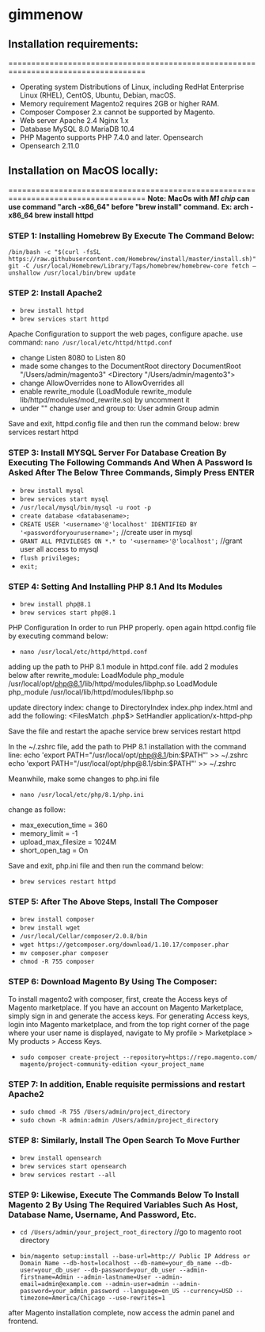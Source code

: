 # gimmenow
## Installation requirements:
====================================================================================
- Operating system
Distributions of Linux, including RedHat Enterprise Linux (RHEL), CentOS, Ubuntu, Debian, macOS.
- Memory requirement
Magento2 requires 2GB or higher RAM.
- Composer
Composer 2.x cannot be supported by Magento.
- Web server
Apache 2.4
Nginx 1.x
- Database
MySQL 8.0
MariaDB 10.4
- PHP
Magento supports PHP 7.4.0 and later.
Opensearch
- Opensearch 2.11.0

## Installation on MacOS locally:
====================================================================================
**Note:**
**MacOs with _M1_ _chip_ can use command "arch -x86_64" before "brew install" command.**
**Ex: arch -x86_64 brew install httpd**

### STEP 1: Installing Homebrew By Execute The Command Below:
`/bin/bash -c "$(curl -fsSL https://raw.githubusercontent.com/Homebrew/install/master/install.sh)" git -C /usr/local/Homebrew/Library/Taps/homebrew/homebrew-core fetch –unshallow /usr/local/bin/brew update`

### STEP 2: Install Apache2
- `brew install httpd`
- `brew services start httpd`

Apache Configuration to support the web pages, configure apache.
use command: `nano /usr/local/etc/httpd/httpd.conf`
- change Listen 8080 to Listen 80
- made some changes to the DocumentRoot directory
DocumentRoot "/Users/admin/magento3"
<Directory "/Users/admin/magento3">
- change AllowOverrides none to AllowOverrides all
- enable rewrite_module (LoadModule rewrite_module lib/httpd/modules/mod_rewrite.so) by uncomment it
- under "<IfModule unixd_module>" change user and group to:
User admin
Group admin

Save and exit, httpd.config file and then run the command below:
brew services restart httpd

### STEP 3: Install MYSQL Server For Database Creation By Executing The Following Commands And When A Password Is Asked After The Below Three Commands, Simply Press ENTER
- `brew install mysql`
- `brew services start mysql`
- `/usr/local/mysql/bin/mysql -u root -p`
- `create database <databasename>;`
- `CREATE USER '<username>'@'localhost' IDENTIFIED BY '<passwordforyourusername>';` //create user in mysql
- `GRANT ALL PRIVILEGES ON *.* to '<username>'@'localhost';` //grant user all access to mysql
- `flush privileges;`
- `exit;`

### STEP 4: Setting And Installing PHP 8.1 And Its Modules
- `brew install php@8.1`
- `brew services start php@8.1`

PHP Configuration
In order to run PHP properly. open again httpd.config file by executing command below:
- `nano /usr/local/etc/httpd/httpd.conf`

adding up the path to PHP 8.1 module in httpd.conf file.
add 2 modules below after rewrite_module: 
LoadModule php_module /usr/local/opt/php@8.1/lib/httpd/modules/libphp.so
LoadModule php_module /usr/local/lib/httpd/modules/libphp.so

update directory index:
change to DirectoryIndex index.php index.html
and add the following:
<FilesMatch \.php$>
SetHandler application/x-httpd-php
</FilesMatch>

Save the file and restart the apache service
brew services restart httpd

In the ~/.zshrc file, add the path to PHP 8.1 installation with the command line:
echo 'export PATH="/usr/local/opt/php@8.1/bin:$PATH"' >> ~/.zshrc
echo 'export PATH="/usr/local/opt/php@8.1/sbin:$PATH"' >> ~/.zshrc

Meanwhile, make some changes to php.ini file
- `nano /usr/local/etc/php/8.1/php.ini`

change as follow:
- max_execution_time = 360
- memory_limit = -1
- upload_max_filesize = 1024M
- short_open_tag = On

Save and exit, php.ini file and then run the command below:
- `brew services restart httpd`

### STEP 5: After The Above Steps, Install The Composer
- `brew install composer`
- `brew install wget`
- `/usr/local/Cellar/composer/2.0.8/bin`
- `wget https://getcomposer.org/download/1.10.17/composer.phar`
- `mv composer.phar composer`
- `chmod -R 755 composer`

### STEP 6: Download Magento By Using The Composer:
To install magento2 with composer, first, create the Access keys of Magento marketplace.
If you have an account on Magento Marketplace, simply sign in and generate the access keys.
For generating Access keys, login into Magento marketplace, and from the top right corner of
the page where your user name is displayed, navigate to My profile > Marketplace > My products > Access Keys.

- `sudo composer create-project --repository=https://repo.magento.com/ magento/project-community-edition <your_project_name`

### STEP 7: In addition, Enable requisite permissions and restart Apache2

- `sudo chmod -R 755 /Users/admin/project_directory`
- `sudo chown -R admin:admin /Users/admin/project_directory`

### STEP 8: Similarly, Install The Open Search To Move Further
- `brew install opensearch`
- `brew services start opensearch`
- `brew services restart --all`

### STEP 9: Likewise, Execute The Commands Below To Install Magento 2 By Using The Required Variables Such As Host, Database Name, Username, And Password, Etc.
- `cd /Users/admin/your_project_root_directory` //go to magento root directory

- `bin/magento setup:install --base-url=http:// Public IP Address or Domain Name --db-host=localhost --db-name=your_db_name --db-user=your_db_user --db-password=your_db_user --admin-firstname=Admin --admin-lastname=User --admin-email=admin@example.com --admin-user=admin --admin-password=your_admin_password --language=en_US --currency=USD --timezone=America/Chicago --use-rewrites=1`

after Magento installation complete, now access the admin panel and frontend.
 
